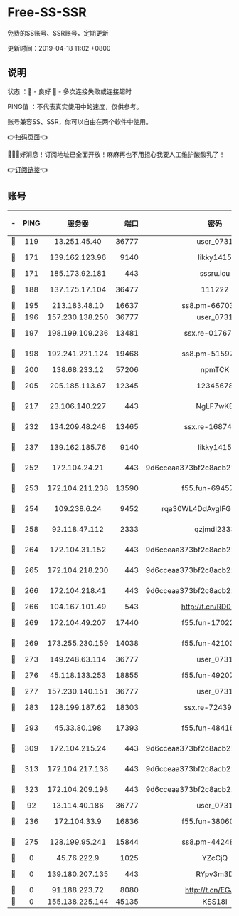 # Free-SS-SSR

免费的SS账号、SSR账号，定期更新

更新时间：2019-04-18 11:02 +0800

## 说明

状态     ：🙂 - 良好 🙁 - 多次连接失败或连接超时

PING值   ：不代表真实使用中的速度，仅供参考。

账号兼容SS、SSR，你可以自由在两个软件中使用。

👉[扫码页面](https://liesauer.github.io/Free-SS-SSR/)👈

🎉🎉🎉好消息！订阅地址已全面开放！麻麻再也不用担心我要人工维护酸酸乳了！

👉[订阅链接](https://www.liesauer.net/yogurt/subscribe?ACCESS_TOKEN=DAYxR3mMaZAsaqUb)👈

## 账号

|-|PING|服务器|端口|密码|加密方式|区域|
|:----:|:----:|:-----:|-----:|:----:|:----:|:----:|
|🙂|119|13.251.45.40|36777|user_0731|chacha20|SG|
|🙂|171|139.162.123.96|9140|likky1415|aes-256-cfb|JP|
|🙂|171|185.173.92.181|443|sssru.icu|rc4-md5|RU|
|🙂|188|137.175.17.104|36477|111222|aes-256-cfb|US|
|🙂|195|213.183.48.10|16637|ss8.pm-66703665|rc4-md5|RU|
|🙂|196|157.230.138.250|36777|user_0731|chacha20|US|
|🙂|197|198.199.109.236|13481|ssx.re-01767195|aes-256-cfb|US|
|🙂|198|192.241.221.124|19468|ss8.pm-51597201|aes-256-cfb|US|
|🙂|200|138.68.233.12|57206|npmTCK|rc4-md5|US|
|🙂|205|205.185.113.67|12345|12345678|aes-256-cfb|US|
|🙂|217|23.106.140.227|443|NgLF7wKB|aes-256-cfb|US|
|🙂|232|134.209.48.248|13465|ssx.re-16874270|aes-256-cfb|US|
|🙂|237|139.162.185.76|9140|likky1415|aes-256-cfb|DE|
|🙂|252|172.104.24.21|443|9d6cceaa373bf2c8acb22e60b6a58be6|aes-256-cfb|US|
|🙂|253|172.104.211.238|13590|f55.fun-69457101|aes-256-cfb|US|
|🙂|254|109.238.6.24|9452|rqa30WL4DdAvgIFG6Fs3znzTa|aes-256-cfb|FR|
|🙂|258|92.118.47.112|2333|qzjmdl2333|aes-256-cfb|US|
|🙂|264|172.104.31.152|443|9d6cceaa373bf2c8acb22e60b6a58be6|aes-256-cfb|US|
|🙂|265|172.104.218.230|443|9d6cceaa373bf2c8acb22e60b6a58be6|aes-256-cfb|US|
|🙂|266|172.104.218.41|443|9d6cceaa373bf2c8acb22e60b6a58be6|aes-256-cfb|US|
|🙂|266|104.167.101.49|543|http://t.cn/RD0D7sx|rc4-md5|CA|
|🙂|269|172.104.49.207|17440|f55.fun-17022600|aes-256-cfb|SG|
|🙂|269|173.255.230.159|14038|f55.fun-42103818|aes-256-cfb|US|
|🙂|273|149.248.63.114|36777|user_0731|chacha20|CA|
|🙂|276|45.118.133.253|18855|f55.fun-49207918|aes-256-cfb|SG|
|🙂|277|157.230.140.151|36777|user_0731|chacha20|US|
|🙂|283|128.199.187.62|18303|ssx.re-72439471|aes-256-cfb|SG|
|🙂|293|45.33.80.198|17393|f55.fun-48416264|aes-256-cfb|US|
|🙂|309|172.104.215.24|443|9d6cceaa373bf2c8acb22e60b6a58be6|aes-256-cfb|US|
|🙂|313|172.104.217.138|443|9d6cceaa373bf2c8acb22e60b6a58be6|aes-256-cfb|US|
|🙂|323|172.104.209.198|443|9d6cceaa373bf2c8acb22e60b6a58be6|aes-256-cfb|US|
|🙂|92|13.114.40.186|36777|user_0731|chacha20|JP|
|🙂|236|172.104.33.9|16836|f55.fun-38060503|aes-256-cfb|SG|
|🙂|275|128.199.95.241|15844|ss8.pm-44248567|aes-256-cfb|SG|
|🙁|0|45.76.222.9|1025|YZcCjQ|rc4-md5|JP|
|🙁|0|139.180.207.135|443|RYpv3m3D|aes-256-cfb|JP|
|🙁|0|91.188.223.72|8080|http://t.cn/EGJIyrl|rc4-md5|RU|
|🙁|0|155.138.225.144|45135|KSS18l|rc4-md5|US|
